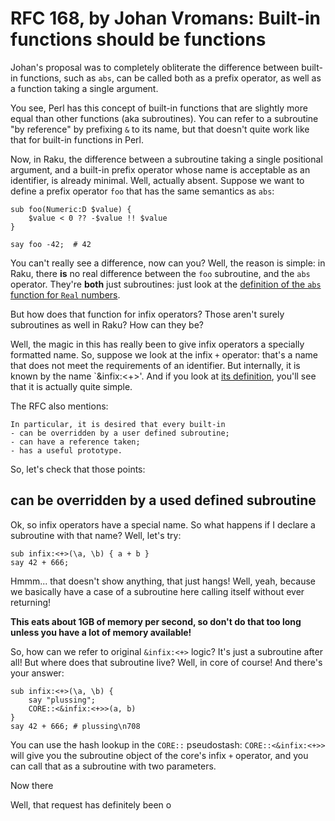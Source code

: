 # RFC 168, by Johan Vromans: Built-in functions should be functions

Johan's proposal was to completely obliterate the difference between built-in
functions, such as `abs`, can be called both as a prefix operator, as well as
a function taking a single argument.

You see, Perl has this concept of built-in functions that are slightly more
equal than other functions (aka subroutines).  You can refer to a subroutine
"by reference" by prefixing `&` to its name, but that doesn't quite work like
that for built-in functions in Perl.

Now, in Raku, the difference between a subroutine taking a single positional
argument, and a built-in prefix operator whose name is acceptable as an
identifier, is already minimal.  Well, actually absent.  Suppose we want to
define a prefix operator `foo` that has the same semantics as `abs`:

    sub foo(Numeric:D $value) {
        $value < 0 ?? -$value !! $value
    }

    say foo -42;  # 42

You can't really see a difference, now can you?  Well, the reason is simple:
in Raku, there **is** no real difference between the `foo` subroutine, and the
`abs` operator.  They're **both** just subroutines: just look at the
[definition of the `abs` function for `Real` numbers](https://github.com/rakudo/rakudo/blob/master/src/core.c/Real.pm6#L170).

But how does that function for infix operators?  Those aren't surely
subroutines as well in Raku?  How can they be?

Well, the magic in this has really been to give infix operators a specially
formatted name.  So, suppose we look at the infix `+` operator: that's a name
that does not meet the requirements of an identifier.  But internally, it is
known by the name `&infix:<+>'.  And if you look at
[its definition](https://github.com/rakudo/rakudo/blob/master/src/core.c/Numeric.pm6#L210),
you'll see that it is actually quite simple.

The RFC also mentions:

    In particular, it is desired that every built-in
    - can be overridden by a user defined subroutine;
    - can have a reference taken;
    - has a useful prototype.

So, let's check that those points:

## can be overridden by a used defined subroutine

Ok, so infix operators have a special name.  So what happens if I declare a
subroutine with that name?  Well, let's try:

    sub infix:<+>(\a, \b) { a + b }
    say 42 + 666;

Hmmm... that doesn't show anything, that just hangs!  Well, yeah, because we
basically have a case of a subroutine here calling itself without ever
returning!

**This eats about 1GB of memory per second, so don't do that too long unless you have a lot of memory available!**

So, how can we refer to original `&infix:<+>` logic?  It's just a subroutine
after all!  But where does that subroutine live?  Well, in core of course!
And there's your answer:

    sub infix:<+>(\a, \b) {
        say "plussing";
        CORE::<&infix:<+>>(a, b)
    }
    say 42 + 666; # plussing\n708

You can use the hash lookup in the `CORE::` pseudostash: `CORE::<&infix:<+>>`
will give you the subroutine object of the core's infix `+` operator, and you
can call that as a subroutine with two parameters.

Now there 

Well, that request has definitely been o
